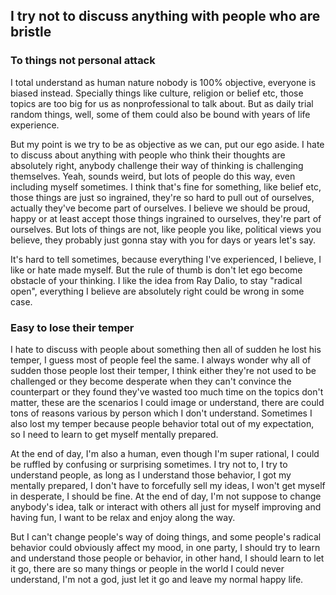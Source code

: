 
## I try not to discuss anything with people who are bristle 

### To things not personal attack  
I total understand as human nature nobody is 100% objective, everyone is biased instead. Specially things like culture, religion or belief etc, those topics are too big for us as nonprofessional to talk about. But as daily trial random things, well, some of them could also be bound with years of life experience. 

But my point is we try to be as objective as we can, put our ego aside. I hate to discuss about anything with people who think their thoughts are absolutely right, anybody challenge their way of thinking is challenging themselves. Yeah, sounds weird, but lots of people do this way, even including myself sometimes. I think that's fine for something, like belief etc, those things are just so ingrained, they're so hard to pull out of ourselves, actually they've become part of ourselves. I believe we should be proud, happy or at least accept those things ingrained to ourselves, they're part of ourselves. But lots of things are not, like people you like, political views you believe, they probably just gonna stay with you for days or years let's say. 

It's hard to tell sometimes, because everything I've experienced, I believe, I like or hate made myself. But the rule of thumb is don't let ego become obstacle of your thinking. I like the idea from Ray Dalio, to stay "radical open", everything I believe are absolutely right could be wrong in some case.  


### Easy to lose their temper  

I hate to discuss with people about something then all of sudden he lost his temper, I guess most of people feel the same. I always wonder why all of sudden those people lost their temper, I think either they're not used to be challenged or they become desperate when they can't convince the counterpart or they found they've wasted too much time on the topics don't matter, these are the scenarios I could image or understand, there are could tons of reasons various by person which I don't understand. Sometimes I also lost my temper because people behavior total out of my expectation, so I need to learn to get myself mentally prepared. 

At the end of day, I'm also a human, even though I'm super rational, I could be ruffled by confusing or surprising sometimes. I try not to, I try to understand people, as long as I understand those behavior, I got my mentally prepared, I don't have to forcefully sell my ideas, I won't get myself in desperate, I should be fine. At the end of day, I'm not suppose to change anybody's idea, talk or interact with others all just for myself improving and having fun, I want to be relax and enjoy along the way.   

But I can't change people's way of doing things, and some people's radical behavior could obviously affect my mood, in one party, I should try to learn and understand those people or behavior, in other hand, I should learn to let it go, there are so many things or people in the world I could never understand, I'm not a god, just let it go and leave my normal happy life.  


